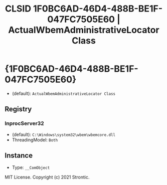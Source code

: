 ﻿---
title: "CLSID 1F0BC6AD-46D4-488B-BE1F-047FC7505E60 | ActualWbemAdministrativeLocator Class"
excerpt: What is COM-Object CLSID 1F0BC6AD-46D4-488B-BE1F-047FC7505E60?
---

# {1F0BC6AD-46D4-488B-BE1F-047FC7505E60}

* (default): `ActualWbemAdministrativeLocator Class`

## Registry


### InprocServer32

* (default): `C:\Windows\system32\wbem\wbemcore.dll`
* ThreadingModel: `Both`

## Instance

* Type: `__ComObject`

MIT License. Copyright (c) 2021 Strontic.


